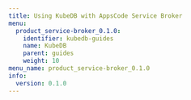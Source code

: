 ```yaml
---
title: Using KubeDB with AppsCode Service Broker
menu:
  product_service-broker_0.1.0:
    identifier: kubedb-guides
    name: KubeDB
    parent: guides
    weight: 10
menu_name: product_service-broker_0.1.0
info:
  version: 0.1.0
---
```


